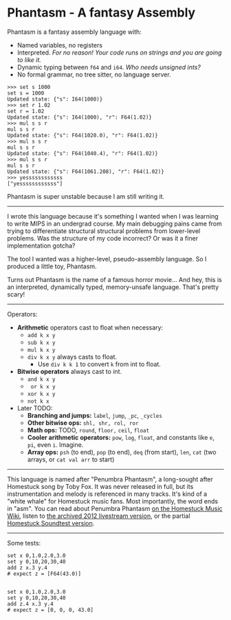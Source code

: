 # Phantasm - A fantasy Assembly

Phantasm is a fantasy assembly language with:

 - Named variables, no registers
 - Interpreted. *For no reason! Your code runs on strings and you are going to like it.*
 - Dynamic typing between `f64` and `i64`. *Who needs unsigned ints?*
 - No formal grammar, no tree sitter, no language server.

```
>>> set s 1000 
set s = 1000
Updated state: {"s": I64(1000)}
>>> set r 1.02 
set r = 1.02
Updated state: {"s": I64(1000), "r": F64(1.02)}
>>> mul s s r
mul s s r
Updated state: {"s": F64(1020.0), "r": F64(1.02)}
>>> mul s s r
mul s s r
Updated state: {"s": F64(1040.4), "r": F64(1.02)}
>>> mul s s r
mul s s r
Updated state: {"s": F64(1061.208), "r": F64(1.02)}
>>> yessssssssssss
["yessssssssssss"]

```

Phantasm is super unstable because I am still writing it.

---


I wrote this language because it's something I wanted when I was learning to write MIPS in an undergrad course.  My main debugging pains came from trying to differentiate structural structural problems from lower-level problems. Was the structure of my code incorrect? Or was it a finer implementation gotcha?

The tool I wanted was a higher-level, pseudo-assembly language. So I produced a little toy, Phantasm.

Turns out Phantasm is the name of a famous horror movie... And hey, this is an interpreted, dynamically typed, memory-unsafe language. That's pretty scary!

---

Operators:

- **Arithmetic** operators cast to float when necessary:
  - `add k x y`
  - `sub k x y`
  - `mul k x y`
  - `div k x y` always casts to float.
    - Use `div k k 1` to convert `k` from int to float.
- **Bitwise operators** always cast to int.
  - `and k x y`
  - ` or k x y`
  - `xor k x y`
  - `not k x`
- Later TODO:
  - **Branching and jumps:** `label`, `jump`, `_pc`, `_cycles`
  - **Other bitwise ops:**  `shl, shr, rol, ror`
  - **Math ops:** TODO, `round`, `floor,` `ceil`, `float`
  - **Cooler arithmetic operators:** `pow`, `log`, `float`, and constants like `e`, `pi`, even `i`. Imagine.
  - **Array ops:** `psh` (to end), `pop` (to end), `deq` (from start), `len`, `cat` (two arrays, or `cat val arr` to start)

---

This language is named after "Penumbra Phantasm", a long-sought after Homestuck song by Toby Fox. It was never released in full, but its instrumentation and melody is referenced in many tracks. It's kind of a "white whale" for Homestuck music fans. Most importantly, the word ends in "asm". You can read about Penumbra Phantasm [on the Homestuck Music Wiki](https://hsmusic.wiki/track/penumbra-phantasm/), listen to [the archived 2012 livestream version](https://www.youtube.com/watch?v=RIq4GrMv96I), or the partial [Homestuck Soundtest version](https://www.youtube.com/watch?v=OdntMzdkFnk).

---

Some tests:

```
set x 0,1.0,2.0,3.0
set y 0,10,20,30,40
add z x.3 y.4
# expect z = [F64(43.0)]


set x 0,1.0,2.0,3.0
set y 0,10,20,30,40
add z.4 x.3 y.4
# expect z = [0, 0, 0, 43.0]
```